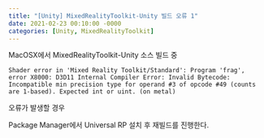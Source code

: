 ```yaml
---
title: "[Unity] MixedRealityToolkit-Unity 빌드 오류 1"
date: 2021-02-23 00:10:00 -0000
categories: [Unity, MixedRealityToolkit]
---
```


MacOSX에서 MixedRealityToolkit-Unity 소스 빌드 중

```
Shader error in 'Mixed Reality Toolkit/Standard': Program 'frag', error X8000: D3D11 Internal Compiler Error: Invalid Bytecode: Incompatible min precision type for operand #3 of opcode #49 (counts are 1-based). Expected int or uint. (on metal)
```

오류가 발생할 경우

Package Manager에서 Universal RP 설치 후 재빌드를 진행한다.


